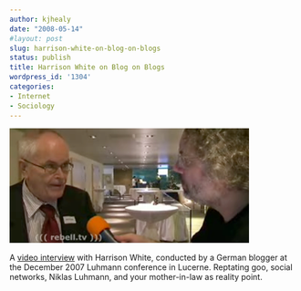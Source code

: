 ```yaml
---
author: kjhealy
date: "2008-05-14"
#layout: post
slug: harrison-white-on-blog-on-blogs
status: publish
title: Harrison White on Blog on Blogs
wordpress_id: '1304'
categories:
- Internet
- Sociology
---
```


![image](hcwhite-interview.png)

A [video interview](http://tv.rebell.tv/prof-harrison-white-columbia-university.html) with Harrison White, conducted by a German blogger at the December 2007 Luhmann conference in Lucerne. Reptating goo, social networks, Niklas Luhmann, and your mother-in-law as reality point.
